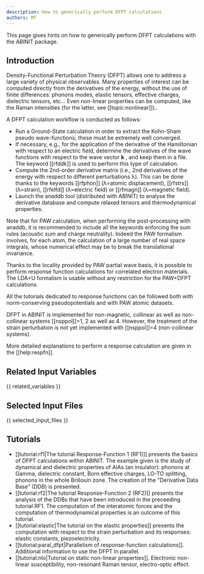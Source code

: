 ```yaml
---
description: How to generically perform DFPT calculations
authors: MT
---
```

<!--- This is the source file for this topics. Can be edited. -->

This page gives hints on how to generically perform DFPT calculations with the ABINIT package.

## Introduction

Density-Functional Perturbation Theory (DFPT) allows one to address a large
variety of physical observables. Many properties of interest can be computed
directly from the derivatives of the energy, without the use of finite
differences: phonons modes, elastic tensors, effective charges, dielectric
tensors, etc... Even non-linear properties can be computed, like the Raman
intensities (for the latter, see [[topic:nonlinear]])..

A DFPT calculation workflow is conducted as follows:

* Run a Ground-State calculation in order to extract the Kohn-Sham pseudo wave-functions; these must be extremely well converged.
* If necessary, e.g., for the application of the derivative of the Hamiltonian with respect to an electric field, determine the derivatives of the wave functions with respect to the wave vector **k** , and keep them in a file. The keyword [[rfddk]] is used to perform this type of calculation.
* Compute the 2nd-order derivative matrix (i.e., 2nd derivatives of the energy with respect to different perturbations λ). This can be done thanks to the keywords [[rfphon]] (λ=atomic displacement), [[rfstrs]] (λ=strain), [[rfelfd]] (λ=electric field) or [[rfmagn]] (λ=magnetic field). 
* Launch the anaddb tool (distributed with ABINIT) to analyse the derivative database and compute relaxed tensors and thermodynamical properties.

Note that for PAW calculation, when performing the post-processing with
anaddb, it is recommended to include all the keywords enforcing the sum rules
(acoustic sum and charge neutrality). Indeed the PAW formalism involves, for
each atom, the calculation of a large number of real space integrals, whose
numerical effect may be to break the translational invariance.

Thanks to the locality provided by PAW partial wave basis, it is possible to
perform response function calculations for correlated electron materials. The
LDA+U formalism is usable without any restriction for the PAW+DFPT
calculations.

All the tutorials dedicated to response functions can be followed both with
norm-conserving pseudopotentials and with PAW atomic datasets.

DFPT in ABINIT is implemented for non-magnetic, collinear as well as non-collinear systems [[nsppol]]=1, 2 as well as 4.
However, the treatment of the strain perturbation is not yet implemented with [[nsppol]]=4 (non-collinear systems).

More detailed explanations to perform a response calculation are given in the [[help:respfn]].


## Related Input Variables

{{ related_variables }}

## Selected Input Files

{{ selected_input_files }}

## Tutorials

* [[tutorial:rf1|The tutorial Response-Function 1 (RF1)]] presents the basics of DFPT calculations within ABINIT. The example given is the study of dynamical and dielectric properties of AlAs (an insulator): phonons at Gamma, dielectric constant, Born effective charges, LO-TO splitting, phonons in the whole Brillouin zone. The creation of the "Derivative Data Base" (DDB) is presented.
* [[tutorial:rf2|The tutorial Response-Function 2 (RF2)]] presents the analysis of the DDBs that have been introduced in the preceeding tutorial RF1. The computation of the interatomic forces and the computation of thermodynamical properties is an outcome of this tutorial.
* [[tutorial:elastic|The tutorial on the elastic properties]] presents the computation with respect to the strain perturbation and its responses: elastic constants, piezoelectricity.
* [[tutorial:paral_dfpt|Parallelism of response-function calculations]]. Additional information to use the DFPT in parallel.
* [[tutorial:nlo|Tutorial on static non-linear properties]]. Electronic non-linear susceptibility, non-resonant Raman tensor, electro-optic effect.

